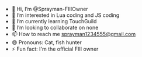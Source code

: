 - 👋 Hi, I’m @Sprayman-FIIIOwner
- 👀 I’m interested in Lua coding and JS coding
- 🌱 I’m currently learning TouchGuild
- 💞️ I’m looking to collaborate on none
- 📫 How to reach me sprayman1234555@gmail.com
- 😄 Pronouns: Cat, fish hunter
- ⚡ Fun fact: I'm the official FIII owner

<!---
Sprayman-FIIIOwner/Sprayman-FIIIOwner is a ✨ special ✨ repository because its `README.md` (this file) appears on your GitHub profile.
You can click the Preview link to take a look at your changes.
--->
